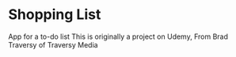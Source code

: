 # Shopping List
App for a to-do list
This is originally a project on Udemy, From Brad Traversy of Traversy Media
